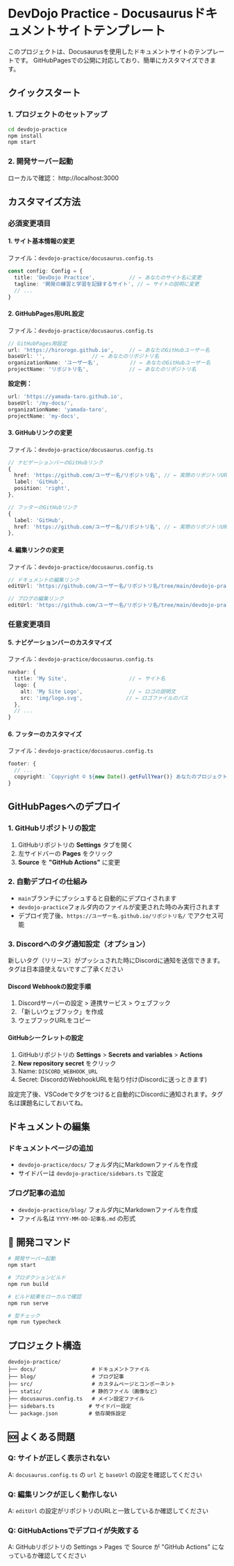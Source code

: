 # DevDojo Practice - Docusaurusドキュメントサイトテンプレート

このプロジェクトは、Docusaurusを使用したドキュメントサイトのテンプレートです。
GitHubPagesでの公開に対応しており、簡単にカスタマイズできます。

## クイックスタート

### 1. プロジェクトのセットアップ
```bash
cd devdojo-practice
npm install
npm start
```

### 2. 開発サーバー起動
ローカルで確認： http://localhost:3000

## カスタマイズ方法

### 必須変更項目

#### 1. サイト基本情報の変更
ファイル：`devdojo-practice/docusaurus.config.ts`

```typescript
const config: Config = {
  title: 'DevDojo Practice',           // ← あなたのサイト名に変更
  tagline: '開発の練習と学習を記録するサイト', // ← サイトの説明に変更
  // ...
}
```

#### 2. GitHubPages用URL設定
ファイル：`devdojo-practice/docusaurus.config.ts`

```typescript
// GitHubPages用設定
url: 'https://hirorogo.github.io',     // ← あなたのGitHubユーザー名
baseUrl: '',               // ← あなたのリポジトリ名
organizationName: 'ユーザー名',          // ← あなたのGitHubユーザー名
projectName: 'リポジトリ名',             // ← あなたのリポジトリ名
```

**設定例：**
```typescript
url: 'https://yamada-taro.github.io',
baseUrl: '/my-docs/',
organizationName: 'yamada-taro',
projectName: 'my-docs',
```

#### 3. GitHubリンクの変更
ファイル：`devdojo-practice/docusaurus.config.ts`

```typescript
// ナビゲーションバーのGitHubリンク
{
  href: 'https://github.com/ユーザー名/リポジトリ名', // ← 実際のリポジトリURL
  label: 'GitHub',
  position: 'right',
},

// フッターのGitHubリンク
{
  label: 'GitHub',
  href: 'https://github.com/ユーザー名/リポジトリ名', // ← 実際のリポジトリURL
},
```

#### 4. 編集リンクの変更
ファイル：`devdojo-practice/docusaurus.config.ts`

```typescript
// ドキュメントの編集リンク
editUrl: 'https://github.com/ユーザー名/リポジトリ名/tree/main/devdojo-practice/',

// ブログの編集リンク
editUrl: 'https://github.com/ユーザー名/リポジトリ名/tree/main/devdojo-practice/',
```

### 任意変更項目

#### 5. ナビゲーションバーのカスタマイズ
ファイル：`devdojo-practice/docusaurus.config.ts`

```typescript
navbar: {
  title: 'My Site',                    // ← サイト名
  logo: {
    alt: 'My Site Logo',               // ← ロゴの説明文
    src: 'img/logo.svg',              // ← ロゴファイルのパス
  },
  // ...
}
```

#### 6. フッターのカスタマイズ
ファイル：`devdojo-practice/docusaurus.config.ts`

```typescript
footer: {
  // ...
  copyright: `Copyright © ${new Date().getFullYear()} あなたのプロジェクト名. Built with Docusaurus.`,
}
```

## GitHubPagesへのデプロイ

### 1. GitHubリポジトリの設定
1. GitHubリポジトリの **Settings** タブを開く
2. 左サイドバーの **Pages** をクリック
3. **Source** を **"GitHub Actions"** に変更

### 2. 自動デプロイの仕組み
- `main`ブランチにプッシュすると自動的にデプロイされます
- `devdojo-practice`フォルダ内のファイルが変更された時のみ実行されます
- デプロイ完了後、`https://ユーザー名.github.io/リポジトリ名/` でアクセス可能

### 3. Discordへのタグ通知設定（オプション）
新しいタグ（リリース）がプッシュされた時にDiscordに通知を送信できます。
タグは日本語使えないですご了承ください

#### Discord Webhookの設定手順
1. Discordサーバーの設定 > 連携サービス > ウェブフック
2. 「新しいウェブフック」を作成
3. ウェブフックURLをコピー

#### GitHubシークレットの設定
1. GitHubリポジトリの **Settings** > **Secrets and variables** > **Actions**
2. **New repository secret** をクリック
3. Name: `DISCORD_WEBHOOK_URL`
4. Secret: DiscordのWebhookURLを貼り付け(Discordに送っときます)

設定完了後、VSCodeでタグをつけると自動的にDiscordに通知されます。タグ名は課題名にしておいてね。

## ドキュメントの編集

### ドキュメントページの追加
- `devdojo-practice/docs/` フォルダ内にMarkdownファイルを作成
- サイドバーは `devdojo-practice/sidebars.ts` で設定

### ブログ記事の追加
- `devdojo-practice/blog/` フォルダ内にMarkdownファイルを作成
- ファイル名は `YYYY-MM-DD-記事名.md` の形式

## 🔧 開発コマンド

```bash
# 開発サーバー起動
npm start

# プロダクションビルド
npm run build

# ビルド結果をローカルで確認
npm run serve

# 型チェック
npm run typecheck
```

## プロジェクト構造

```
devdojo-practice/
├── docs/                  # ドキュメントファイル
├── blog/                  # ブログ記事
├── src/                   # カスタムページとコンポーネント
├── static/                # 静的ファイル（画像など）
├── docusaurus.config.ts   # メイン設定ファイル
├── sidebars.ts           # サイドバー設定
└── package.json          # 依存関係設定
```

## 🆘 よくある問題

### Q: サイトが正しく表示されない
A: `docusaurus.config.ts` の `url` と `baseUrl` の設定を確認してください

### Q: 編集リンクが正しく動作しない
A: `editUrl` の設定がリポジトリのURLと一致しているか確認してください

### Q: GitHubActionsでデプロイが失敗する
A: GitHubリポジトリの Settings > Pages で Source が "GitHub Actions" になっているか確認してください
